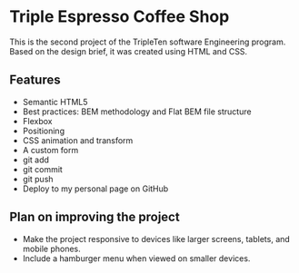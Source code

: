 # Triple Espresso Coffee Shop

This is the second project of the TripleTen software Engineering program. Based on the design brief, it was created using HTML and CSS.

## Features

- Semantic HTML5
- Best practices: BEM methodology and Flat BEM file structure
- Flexbox
- Positioning
- CSS animation and transform
- A custom form
- git add
- git commit
- git push
- Deploy to my personal page on GitHub

## Plan on improving the project

- Make the project responsive to devices like larger screens, tablets, and mobile phones.
- Include a hamburger menu when viewed on smaller devices.